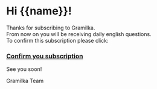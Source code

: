 # Hi {{name}}!

Thanks for subscribing to Gramilka.  
From now on you will be receiving daily english questions.  
To confirm this subscription please click:  
### [Confirm you subscription]({{confirmationLink}})  
See you soon!  

Gramilka Team